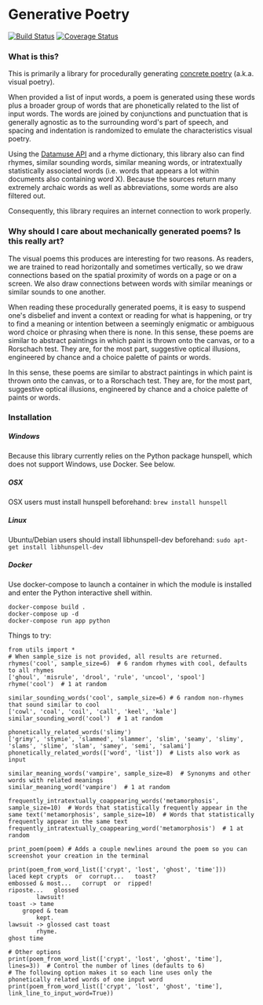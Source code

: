 # Generative Poetry

[![Build Status](https://travis-ci.org/coreybobco/generativepoetry-py.svg?branch=master)](https://travis-ci.org/coreybobco/generativepoetry-py)  [![Coverage Status](https://coveralls.io/repos/github/coreybobco/generativepoetry-py/badge.svg?branch=master)](https://coveralls.io/github/coreybobco/generativepoetry-py?branch=master)
### What is this? 

This is primarily a library for procedurally generating [concrete poetry](https://en.wikipedia.org/wiki/Concrete_poetry) (a.k.a. visual poetry).

When provided a list of input words, a poem is generated using these words plus a broader group of words that are phonetically related to the list of input words. The words are joined by conjunctions and punctuation that is generally agnostic as to the surrounding word's part of speech, and spacing and indentation is randomized to emulate the characteristics visual poetry.

Using the [Datamuse API](https://pypi.org/project/python-datamuse/) and a rhyme dictionary, this library also can find rhymes, similar sounding words, similar meaning words, or intratextually statistically associated words (i.e. words that appears a lot within documents also containing word X). Because the sources return many extremely archaic words as well as abbreviations, some words are also filtered out.

Consequently, this library requires an internet connection to work properly. 

### Why should I care about mechanically generated poems? Is this really art?

The visual poems this produces are interesting for two reasons. As readers, we are trained to read horizontally and sometimes vertically, so we draw connections based on the spatial proximity of words on a page or on a screen. We also draw connections between words with similar meanings or similar sounds to one another. 

When reading these procedurally generated poems, it is easy to suspend one's disbelief and invent a context or reading for what is happening, or try to find a meaning or intention between a seemingly enigmatic or ambiguous word choice or phrasing when there is none. In this sense, these poems are similar to abstract paintings in which paint is thrown onto the canvas, or to a Rorschach test. They are, for the most part, suggestive optical illusions, engineered by chance and a choice palette of paints or words.

In this sense, these poems are similar to abstract paintings in which paint is thrown onto the canvas, or to a Rorschach test. They are, for the most part, suggestive optical illusions, engineered by chance and a choice palette of paints or words.

### Installation

##### Windows
Because this library currently relies on the Python package hunspell, which does not support Windows, use Docker. See below.

##### OSX

OSX users must install hunspell beforehand: `brew install hunspell`

##### Linux

Ubuntu/Debian users should install libhunspell-dev beforehand:  `sudo apt-get install libhunspell-dev`

##### Docker
Use docker-compose to launch a container in which the module is installed and enter the Python interactive shell within.

```
docker-compose build .
docker-compose up -d
docker-compose run app python
```


Things to try:
```
from utils import *
# When sample_size is not provided, all results are returned.
rhymes('cool', sample_size=6)  # 6 random rhymes with cool, defaults to all rhymes
['ghoul', 'misrule', 'drool', 'rule', 'uncool', 'spool']
rhyme('cool')  # 1 at random

similar_sounding_words('cool', sample_size=6) # 6 random non-rhymes that sound similar to cool
['cowl', 'coal', 'coil', 'call', 'keel', 'kale']
similar_sounding_word('cool')  # 1 at random

phonetically_related_words('slimy')
['grimy', 'stymie', 'slammed', 'slammer', 'slim', 'seamy', 'slimy', 'slams', 'slime', 'slam', 'samey', 'semi', 'salami']
phonetically_related_words(['word', 'list'])  # Lists also work as input

similar_meaning_words('vampire', sample_size=8)  # Synonyms and other words with related meanings
similar_meaning_word('vampire')  # 1 at random

frequently_intratextually_coappearing_words('metamorphosis', sample_size=10)  # Words that statistically frequently appear in the same text('metamorphosis', sample_size=10)  # Words that statistically frequently appear in the same text
frequently_intratextually_coappearing_word('metamorphosis')  # 1 at random

print_poem(poem) # Adds a couple newlines around the poem so you can screenshot your creation in the terminal

print(poem_from_word_list(['crypt', 'lost', 'ghost', 'time']))
laced kept crypts  or  corrupt...   toast?
embossed & most...   corrupt  or  ripped!
riposte...   glossed
        lawsuit!
toast -> tame
    groped & team
        kept.
lawsuit -> glossed cast toast
        rhyme.
ghost time

# Other options
print(poem_from_word_list(['crypt', 'lost', 'ghost', 'time'], lines=3))  # Control the number of lines (defaults to 6)
# The following option makes it so each line uses only the phonetically related words of one input word
print(poem_from_word_list(['crypt', 'lost', 'ghost', 'time'], link_line_to_input_word=True))

```
